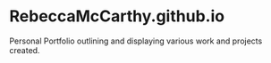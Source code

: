 # RebeccaMcCarthy.github.io
 
Personal Portfolio outlining and displaying various work and projects created.
